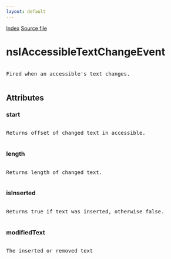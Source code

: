 ```yaml
---
layout: default
---
```

<div id='links'><a href="../index.html">Index</a>
<a href="http://dxr.mozilla.org/mozilla-central/source/accessible/interfaces/nsIAccessibleTextChangeEvent.idl">Source file</a>
</div>

# nsIAccessibleTextChangeEvent #
<pre>  
Fired when an accessible's text changes.  
  
</pre>
## Attributes ##

### start ###
<pre>  
Returns offset of changed text in accessible.  
  
</pre>
### length ###
<pre>  
Returns length of changed text.  
  
</pre>
### isInserted ###
<pre>  
Returns true if text was inserted, otherwise false.  
  
</pre>
### modifiedText ###
<pre>  
The inserted or removed text  
  
</pre>